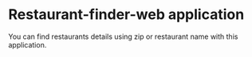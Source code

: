 # Restaurant-finder-web application

You can find restaurants details using zip or restaurant name with this application.
